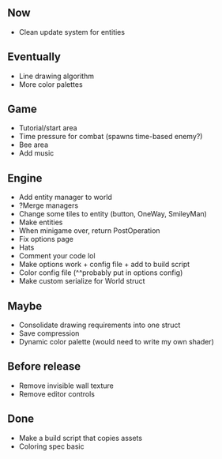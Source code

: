 ## Now
* Clean update system for entities

## Eventually
* Line drawing algorithm
* More color palettes 

## Game
* Tutorial/start area
* Time pressure for combat (spawns time-based enemy?)
* Bee area
* Add music

## Engine
* Add entity manager to world
* ?Merge managers
* Change some tiles to entity (button, OneWay, SmileyMan)
* Make entities
* When minigame over, return PostOperation
* Fix options page 
* Hats
* Comment your code lol 
* Make options work + config file + add to build script 
* Color config file (^^probably put in options config)
* Make custom serialize for World struct

## Maybe
* Consolidate drawing requirements into one struct
* Save compression
* Dynamic color palette (would need to write my own shader)

## Before release
* Remove invisible wall texture
* Remove editor controls

## Done
* Make a build script that copies assets
* Coloring spec basic